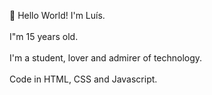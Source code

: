 👋 Hello World! I'm Luís. <br> <br>
I"m 15 years old. <br> <br>
I'm a student, lover and admirer of technology. <br> <br>
Code in HTML, CSS and Javascript.
